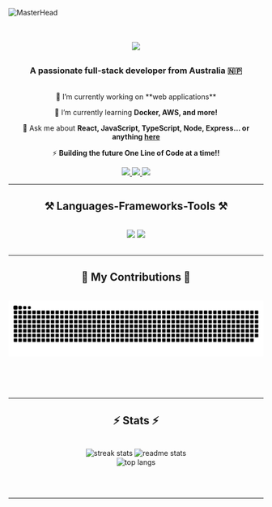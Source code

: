 ![MasterHead](<https://github.com/thakurr001/thakurr001/blob/main/banner%20(2).png>)

<h1 align="center">
    <img src="https://readme-typing-svg.herokuapp.com/?font=Righteous&size=35&center=true&vCenter=true&width=500&height=70&duration=4000&lines=Hi+There!+👋;+I'm+Thakur+Neupane!;" />
</h1>

<h3 align="center">A passionate full-stack developer from Australia 🇳🇵</h3>

<br/>

<div align="center">
 🔭 I’m currently working on **web applications**
 
 🌱 I’m currently learning **Docker, AWS, and more!**

💬 Ask me about **React, JavaScript, TypeScript, Node, Express... or anything [here](https://github.com/thakur001/thakur001/issues)**

⚡ **Building the future One Line of Code at a time!!**

</div>

<div align="center"> 
  <a href="mailto:thakur.neupane.neupane@gmail.com">
    <img src="https://img.shields.io/badge/Gmail-333333?style=for-the-badge&logo=gmail&logoColor=red" />
  </a>
  <a href="https://linkedin.com/in/thakurneupane111" target="_blank">
    <img src="https://img.shields.io/badge/LinkedIn-0077B5?style=for-the-badge&logo=linkedin&logoColor=white" />
  </a>
  <a href="thakurneupane.com" target="_blank">
     <img src="https://img.shields.io/badge/Portfolio-FF5722?style=for-the-badge&logo=todoist&logoColor=white" />
  </a>
</div>

<hr/>

<h2 align="center">⚒️ Languages-Frameworks-Tools ⚒️</h2>
<br/>
<div align="center">
    <img src="https://skillicons.dev/icons?i=react,bootstrap,tailwind,html,css,vscode,github,figma,tailwind,git,r" />
    <img src="https://skillicons.dev/icons?i=nodejs,python,javascript,typescript,express,firebase,mongodb,java,nextjs,mysql, docker, aws" /><br>
</div>

<br/>
<hr/>

<div align="center">
  <h2>🐍 My Contributions 🐍</h2>
  <br>

    

  <img alt="snake eating my contributions" src="https://raw.githubusercontent.com/Thakur-Neupane/Thakur-Neupane/output/github-contribution-grid-snake.svg" />
  
  <br/><br/><br/>
</div>

<hr/>

<h2 align="center">⚡ Stats ⚡</h2>
<br>
<div align=center>
  <img width=390 src="https://github-readme-streak-stats.herokuapp.com/?user=thakur001&count_private=true&theme=react&border_radius=10" alt="streak stats"/>
  <img width=390 src="https://github-readme-stats.vercel.app/api?username=thakur001&count_private=true&show_icons=true&theme=react&rank_icon=github&border_radius=10" alt="readme stats" />
  <br/>
  <img width=325 align="center" src="https://github-readme-stats.vercel.app/api/top-langs/?username=thakur001&hide=HTML&langs_count=8&layout=compact&theme=react&border_radius=10&size_weight=0.5&count_weight=0.5&exclude_repo=github-readme-stats" alt="top langs" />
</div>

<br/><br/>

<hr/>

<br/>
